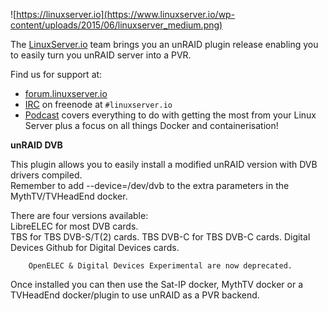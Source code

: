 ![https://linuxserver.io](https://www.linuxserver.io/wp-content/uploads/2015/06/linuxserver_medium.png)

The [LinuxServer.io](https://linuxserver.io) team brings you an unRAID plugin release enabling you to easily turn you unRAID server into a PVR. 

Find us for support at:
* [forum.linuxserver.io](https://forum.linuxserver.io)
* [IRC](https://www.linuxserver.io/index.php/irc/) on freenode at `#linuxserver.io`
* [Podcast](https://www.linuxserver.io/index.php/category/podcast/) covers everything to do with getting the most from your Linux Server plus a focus on all things Docker and containerisation!


**unRAID DVB**

This plugin allows you to easily install a modified unRAID version with DVB drivers compiled.  
Remember to add --device=/dev/dvb to the extra parameters in the MythTV/TVHeadEnd docker.

There are four versions available:  
		LibreELEC for most DVB cards.  
		TBS for TBS DVB-S/T(2) cards.
		TBS DVB-C for TBS DVB-C cards.
		Digital Devices Github for Digital Devices cards.
		
		OpenELEC & Digital Devices Experimental are now deprecated.
		
Once installed you can then use the Sat-IP docker, MythTV docker or a TVHeadEnd docker/plugin to use unRAID as a PVR backend.
